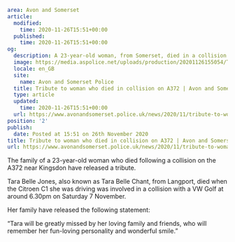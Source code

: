 ```yaml
area: Avon and Somerset
article:
  modified:
    time: 2020-11-26T15:51+00:00
  published:
    time: 2020-11-26T15:51+00:00
og:
  description: A 23-year-old woman, from Somerset, died in a collision on the A372 near Kingsdon earlier in the month.
  image: https://media.aspolice.net/uploads/production/20201126155054/Tara-Belle-Jones-web.jpg
  locale: en_GB
  site:
    name: Avon and Somerset Police
  title: Tribute to woman who died in collision on A372 | Avon and Somerset Police
  type: article
  updated:
    time: 2020-11-26T15:51+00:00
  url: https://www.avonandsomerset.police.uk/news/2020/11/tribute-to-woman-who-died-in-collision-on-a372/
position: '2'
publish:
  date: Posted at 15:51 on 26th November 2020
title: Tribute to woman who died in collision on A372 | Avon and Somerset Police
url: https://www.avonandsomerset.police.uk/news/2020/11/tribute-to-woman-who-died-in-collision-on-a372/
```

The family of a 23-year-old woman who died following a collision on the A372 near Kingsdon have released a tribute.

Tara Belle Jones, also known as Tara Belle Chant, from Langport, died when the Citroen C1 she was driving was involved in a collision with a VW Golf at around 6.30pm on Saturday 7 November.

Her family have released the following statement:

“Tara will be greatly missed by her loving family and friends, who will remember her fun-loving personality and wonderful smile.”
